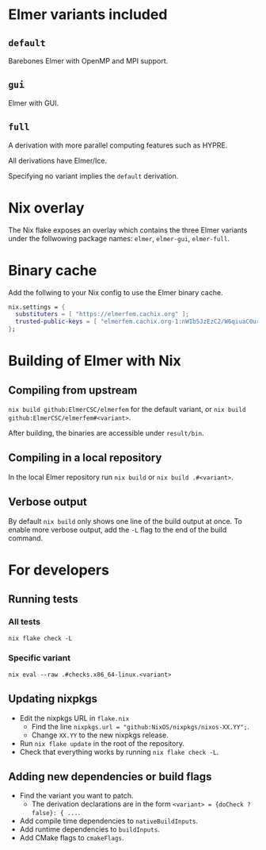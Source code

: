 # Elmer variants included

## `default`
Barebones Elmer with OpenMP and MPI support.

## `gui`
Elmer with GUI.

## `full`
A derivation with more parallel computing features such as HYPRE.

All derivations have Elmer/Ice.

Specifying no variant implies the `default` derivation.

# Nix overlay

The Nix flake exposes an overlay which contains the three Elmer variants under the follwowing package names: `elmer`, `elmer-gui`, `elmer-full`.

# Binary cache

Add the follwing to your Nix config to use the Elmer binary cache.

```nix
nix.settings = {
  substituters = [ "https://elmerfem.cachix.org" ];
  trusted-public-keys = [ "elmerfem.cachix.org-1:nWIb5JzEzC2/W6qiuaC0urJRG+S7KvTn9WatX43gkHk=" ];
};
```

# Building of Elmer with Nix

## Compiling from upstream

`nix build github:ElmerCSC/elmerfem` for the default variant, or `nix build github:ElmerCSC/elmerfem#<variant>`.

After building, the binaries are accessible under `result/bin`.

## Compiling in a local repository

In the local Elmer repository run `nix build` or `nix build .#<variant>`.

## Verbose output

By default `nix build` only shows one line of the build output at once.
To enable more verbose output, add the `-L` flag to the end of the build command.

# For developers

## Running tests

### All tests
`nix flake check -L`

### Specific variant
`nix eval --raw .#checks.x86_64-linux.<variant>`

## Updating nixpkgs

- Edit the nixpkgs URL in `flake.nix`
  - Find the line `nixpkgs.url = "github:NixOS/nixpkgs/nixos-XX.YY";`.
  - Change `XX.YY` to the new nixpkgs release.
- Run `nix flake update` in the root of the repository.
- Check that everything works by running `nix flake check -L`.

## Adding new dependencies or build flags

- Find the variant you want to patch.
  - The derivation declarations are in the form `<variant> = {doCheck ? false}: { ...`.
- Add compile time dependencies to `nativeBuildInputs`.
- Add runtime dependencies to `buildInputs`.
- Add CMake flags to `cmakeFlags`.
